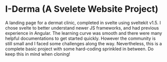 # I-Derma (A Svelete Website Project)

A landing page for a dermat clinic, completed in svelte using sveltekit v1.5. I chose svelte to better understand newer JS frameworks, and had previous experience in Angular. The learning curve was smooth and there were many helpful documentations to get started quickly. However the community is still small and I faced some challenges along the way. Nevertheless, this is a complete basic project with some hard-coding sprinkled in between. Do keep this in mind when cloning!
